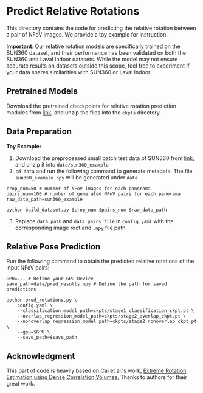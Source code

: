 # Predict Relative Rotations

This directory contains the code for predicting the relative rotation between a pair of NFoV images. We provide a toy example for instruction.

**Important**: Our relative rotation models are specifically trained on the SUN360 dataset, and their performance has been validated on both the SUN360 and Laval Indoor datasets. While the model may not ensure accurate results on datasets outside this scope, feel free to experiment if your data shares similarities with SUN360 or Laval Indoor.

## Pretrained Models

Download the pretrained checkpoints for relative rotation prediction modules from [link](https://tamucs-my.sharepoint.com/:f:/g/personal/jionghao_tamu_edu/Ej97YbpaLWJNlzakRm0d-n0B4KQ7K8nhBsArJiFhSb22eQ?e=j08sbU), and unzip the files into the `ckpts` directory.

## Data Preparation

**Toy Example:**

1. Download the preprocessed small batch test data of SUN360 from [link](https://tamucs-my.sharepoint.com/:u:/g/personal/jionghao_tamu_edu/EZLQ--ayZMtKrrKZRUqiCjYBrKkgagE82usXH_cATwYfig?e=fCkFNC), and unzip it into `data/sun360_example`
2. `cd data` and run the following command to generate metadata. The file `sun360_example.npy` will be generated under `data`

``` shell
crop_num=50 # number of NFoV images for each panorama
pairs_num=100 # number of generated NFoV pairs for each panorama
raw_data_path=sun360_example

python build_dataset.py $crop_num $pairs_num $raw_data_path
```
3. Replace `data.path` and `data.pairs_file` in `config.yaml` with the corresponding image root and `.npy` file path.

## Relative Pose Prediction
Run the following command to obtain the predicted relative rotations of the input NFoV pairs:

``` shell
GPU=... # Define your GPU Device
save_path=data/pred_results.npy # Define the path for saved predictions

python pred_rotations.py \
    config.yaml \
    --classification_model_path=ckpts/stage1_classification_ckpt.pt \
    --overlap_regression_model_path=ckpts/stage2_overlap_ckpt.pt \
    --nonoverlap_regression_model_path=ckpts/stage2_nonoverlap_ckpt.pt \
    --gpu=$GPU \
    --save_path=$save_path
```

## Acknowledgment
This part of code is heavily based on Cai et al.'s work, [Extreme Rotation Estimation using Dense Correlation Volumes.](https://github.com/RuojinCai/ExtremeRotation_code) Thanks to authors for their great work.
